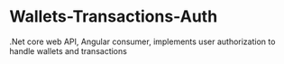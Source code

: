 # Wallets-Transactions-Auth
 .Net core web API, Angular consumer, implements user authorization to handle wallets and transactions
